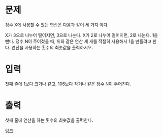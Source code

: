 # 문제
정수 X에 사용할 수 있는 연산은 다음과 같이 세 가지 이다.

X가 3으로 나누어 떨어지면, 3으로 나눈다.
X가 2로 나누어 떨어지면, 2로 나눈다.
1을 뺀다.
정수 N이 주어졌을 때, 위와 같은 연산 세 개를 적절히 사용해서 1을 만들려고 한다. 연산을 사용하는 횟수의 최솟값을 출력하시오.

# 입력
첫째 줄에 1보다 크거나 같고, 106보다 작거나 같은 정수 N이 주어진다.

# 출력
첫째 줄에 연산을 하는 횟수의 최솟값을 출력한다.

[링크](https://www.acmicpc.net/problem/1463)

